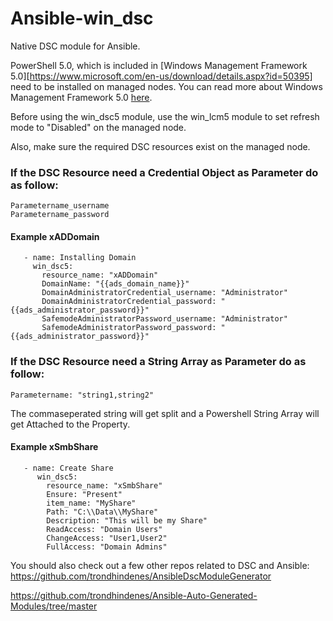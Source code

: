 # Ansible-win_dsc
Native DSC module for Ansible.

PowerShell 5.0, which is included in [Windows Management Framework 5.0][https://www.microsoft.com/en-us/download/details.aspx?id=50395] need to be installed on managed nodes. You can read more about Windows Management Framework 5.0 [here](https://msdn.microsoft.com/en-us/powershell/wmf/releasenotes).  

Before using the win_dsc5 module, use the win_lcm5 module to set refresh mode to "Disabled" on the managed node.

Also, make sure the required DSC resources exist on the managed node.

### If the DSC Resource need a Credential Object as Parameter do as follow:
```
Parametername_username
Parametername_password
```

#### Example xADDomain
```
   - name: Installing Domain
     win_dsc5:
       resource_name: "xADDomain"
       DomainName: "{{ads_domain_name}}"
       DomainAdministratorCredential_username: "Administrator"
       DomainAdministratorCredential_password: "{{ads_administrator_password}}"
       SafemodeAdministratorPassword_username: "Administrator"
       SafemodeAdministratorPassword_password: "{{ads_administrator_password}}"
```

### If the DSC Resource need a String Array as Parameter do as follow:
```
Parametername: "string1,string2"
```
The commaseperated string will get split and a Powershell String Array will get Attached to the Property.

#### Example xSmbShare
```
   - name: Create Share
      win_dsc5:
        resource_name: "xSmbShare"
        Ensure: "Present"
        item_name: "MyShare"
        Path: "C:\\Data\\MyShare"
        Description: "This will be my Share"
        ReadAccess: "Domain Users"
        ChangeAccess: "User1,User2"
        FullAccess: "Domain Admins"
```

You should also check out a few other repos related to DSC and Ansible:
https://github.com/trondhindenes/AnsibleDscModuleGenerator

https://github.com/trondhindenes/Ansible-Auto-Generated-Modules/tree/master
